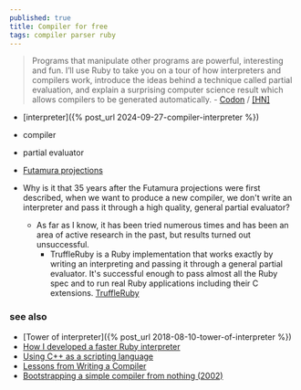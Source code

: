 ```yaml
---
published: true
title: Compiler for free
tags: compiler parser ruby
---
```

> Programs that manipulate other programs are powerful, interesting and fun. I’ll use Ruby to take you on a tour of how interpreters and compilers work, introduce the ideas behind a technique called partial evaluation, and explain a surprising computer science result which allows compilers to be generated automatically. - [Codon](https://codon.com/compilers-for-free) / [\[HN\]](https://news.ycombinator.com/item?id=18994232)

- [interpreter]({% post_url 2024-09-27-compiler-interpreter %})
- compiler
- partial evaluator
- [Futamura projections](https://en.wikipedia.org/wiki/Partial_evaluation)



- Why is it that 35 years after the Futamura projections were first described, when we want to produce a new compiler, we don't write an interpreter and pass it through a high quality, general partial evaluator?
	- As far as I know, it has been tried numerous times and has been an area of active research in the past, but results turned out unsuccessful.
		- TruffleRuby is a Ruby implementation that works exactly by writing an interpreting and passing it through a general partial evaluator. It's successful enough to pass almost all the Ruby spec and to run real Ruby applications including their C extensions.
        [TruffleRuby](https://github.com/oracle/truffleruby)

### see also
- [Tower of interpreter]({% post_url 2018-08-10-tower-of-interpreter %})
- [How I developed a faster Ruby interpreter](https://developers.redhat.com/articles/2022/11/22/how-i-developed-faster-ruby-interpreter#)
- [Using C++ as a scripting language](https://fwsgonzo.medium.com/using-c-as-a-scripting-language-part-5-d60b87556562)
- [Lessons from Writing a Compiler](https://news.ycombinator.com/item?id=32100880)
- [Bootstrapping a simple compiler from nothing (2002)](https://news.ycombinator.com/item?id=39011100)

